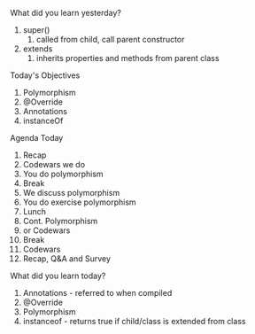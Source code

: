 What did you learn yesterday?

1. super()
   1. called from child, call parent constructor
2. extends
   1. inherits properties and methods from parent class

Today's Objectives

1. Polymorphism
2. @Override 
3. Annotations
4. instanceOf

Agenda Today

1. Recap
2. Codewars we do
3. You do polymorphism
4. Break
5. We discuss polymorphism
6. You do exercise polymorphism
7. Lunch
8. Cont. Polymorphism
9. or Codewars
10. Break
11. Codewars
12. Recap, Q&A and Survey


What did you learn today?

1. Annotations - referred to when compiled
2. @Override
3. Polymorphism
4. instanceof - returns true if child/class is extended from class
